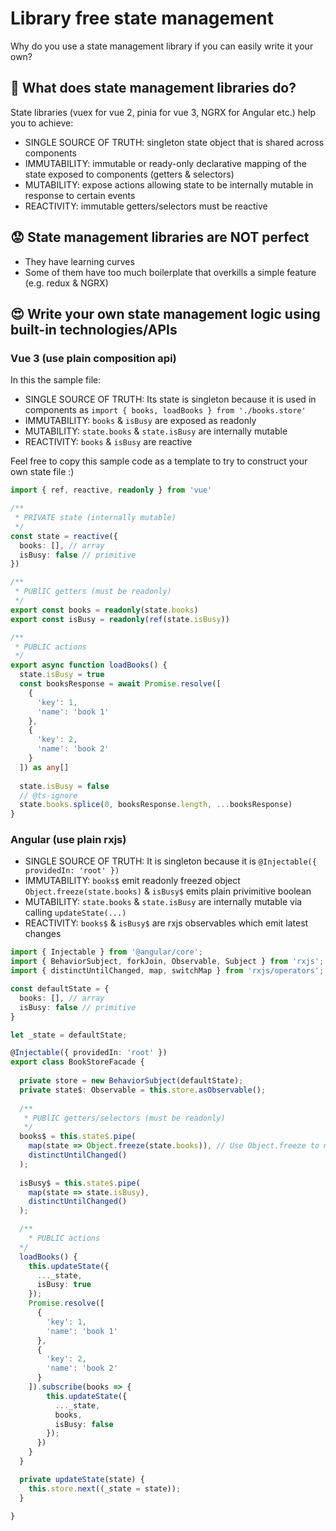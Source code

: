 # Library free state management

Why do you use a state management library if you can easily write it your own?

## :thinking: What does state management libraries do? 
State libraries (vuex for vue 2, pinia for vue 3, NGRX for Angular etc.) help you to achieve:
- SINGLE SOURCE OF TRUTH: singleton state object that is shared across components
- IMMUTABILITY: immutable or ready-only declarative mapping of the state exposed to components (getters & selectors)
- MUTABILITY: expose actions allowing state to be internally mutable in response to certain events
- REACTIVITY: immutable getters/selectors must be reactive

## :worried: State management libraries are NOT perfect
- They have learning curves
- Some of them have too much boilerplate that overkills a simple feature (e.g. redux & NGRX)

## :heart_eyes: Write your own state management logic using built-in technologies/APIs 
### Vue 3 (use plain composition api)

In this the sample file:
- SINGLE SOURCE OF TRUTH: Its state is singleton because it is used in components as `import { books, loadBooks } from './books.store'`
- IMMUTABILITY: `books` & `isBusy` are exposed as readonly
- MUTABILITY: `state.books` & `state.isBusy` are internally mutable
- REACTIVITY: `books` & `isBusy` are reactive

Feel free to copy this sample code as a template to try to construct your own state file :)

```ts
import { ref, reactive, readonly } from 'vue'

/**
 * PRIVATE state (internally mutable)
 */
const state = reactive({
  books: [], // array
  isBusy: false // primitive
})

/**
 * PUBlIC getters (must be readonly)
 */
export const books = readonly(state.books)
export const isBusy = readonly(ref(state.isBusy))

/**
 * PUBLIC actions
 */
export async function loadBooks() {
  state.isBusy = true
  const booksResponse = await Promise.resolve([
    {
      'key': 1,
      'name': 'book 1'
    },
    {
      'key': 2,
      'name': 'book 2'
    }
  ]) as any[]
  
  state.isBusy = false
  // @ts-ignore
  state.books.splice(0, booksResponse.length, ...booksResponse)
}

```
### Angular (use plain rxjs)

- SINGLE SOURCE OF TRUTH: It is singleton because it is `@Injectable({ providedIn: 'root' })`
- IMMUTABILITY: `books$` emit readonly freezed object `Object.freeze(state.books)` & `isBusy$` emits plain privimitive boolean
- MUTABILITY: `state.books` & `state.isBusy` are internally mutable via calling `updateState(...)`
- REACTIVITY: `books$` & `isBusy$` are rxjs observables which emit latest changes
```ts
import { Injectable } from '@angular/core';
import { BehaviorSubject, forkJoin, Observable, Subject } from 'rxjs';
import { distinctUntilChanged, map, switchMap } from 'rxjs/operators';

const defaultState = {
  books: [], // array
  isBusy: false // primitive
}

let _state = defaultState;

@Injectable({ providedIn: 'root' })
export class BookStoreFacade {
  
  private store = new BehaviorSubject(defaultState);
  private state$: Observable = this.store.asObservable();
 
  /**
   * PUBlIC getters/selectors (must be readonly)
   */
  books$ = this.state$.pipe(
    map(state => Object.freeze(state.books)), // Use Object.freeze to make emit object completely readonly
    distinctUntilChanged()
  );
  
  isBusy$ = this.state$.pipe(
    map(state => state.isBusy),
    distinctUntilChanged()
  );

  /**
    * PUBLIC actions
  */
  loadBooks() {
    this.updateState({
      ..._state,
      isBusy: true
    });
    Promise.resolve([
      {
        'key': 1,
        'name': 'book 1'
      },
      {
        'key': 2,
        'name': 'book 2'
      }
    ]).subscribe(books => {
        this.updateState({
          ..._state,
          books,
          isBusy: false
        });
      })
    }
  }

  private updateState(state) {
    this.store.next((_state = state));
  }

}
```

